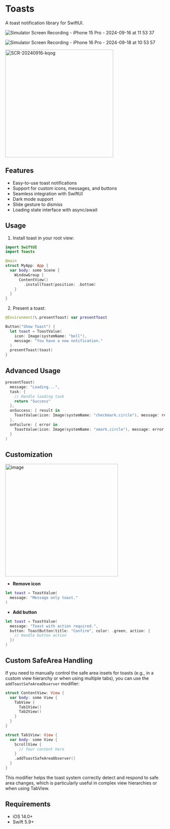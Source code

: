 # Toasts

A toast notification library for SwiftUI.

![Simulator Screen Recording - iPhone 15 Pro - 2024-09-16 at 11 53 37](https://github.com/user-attachments/assets/7b11b2f1-ed6e-4955-a674-c3bfd49ab8ad)

![Simulator Screen Recording - iPhone 16 Pro - 2024-09-18 at 10 53 57](https://github.com/user-attachments/assets/6c5f4906-aab6-4ef6-b9bb-844d7110586b)

<img width="341" alt="SCR-20240916-kqog" src="https://github.com/user-attachments/assets/c072c767-8e26-471b-b156-80b204ca433b">

## Features

- Easy-to-use toast notifications
- Support for custom icons, messages, and buttons
- Seamless integration with SwiftUI
- Dark mode support
- Slide gesture to dismiss
- Loading state interface with async/await

## Usage

1. Install toast in your root view:

```swift
import SwiftUI
import Toasts

@main
struct MyApp: App {
  var body: some Scene {
    WindowGroup {
      ContentView()
        .installToast(position: .bottom)
    }
  }
}
```

2. Present a toast:

```swift
@Environment(\.presentToast) var presentToast

Button("Show Toast") {
  let toast = ToastValue(
    icon: Image(systemName: "bell"),
    message: "You have a new notification."
  )
  presentToast(toast)
}
```

## Advanced Usage

```swift
presentToast(
  message: "Loading...",
  task: {
    // Handle loading task
    return "Success"
  },
  onSuccess: { result in
    ToastValue(icon: Image(systemName: "checkmark.circle"), message: result)
  },
  onFailure: { error in
    ToastValue(icon: Image(systemName: "xmark.circle"), message: error.localizedDescription)
  }
)
```

## Customization

<img width="356" alt="image" src="https://github.com/user-attachments/assets/937ef007-cbe7-4462-963c-2fb92a6cd844">

- **Remove icon**

```swift
let toast = ToastValue(
  message: "Message only toast."
)
```

- **Add button**

```swift
let toast = ToastValue(
  message: "Toast with action required.",
  button: ToastButton(title: "Confirm", color: .green, action: {
    // Handle button action
  })
)
```

## Custom SafeArea Handling

If you need to manually control the safe area insets for toasts (e.g., in a custom view hierarchy or when using multiple tabs), you can use the `addToastSafeAreaObserver` modifier:

```swift
struct ContentView: View {
  var body: some View {
    TabView {
      Tab1View()
      Tab2View()
    }
  }
}

struct Tab1View: View {
  var body: some View {
    ScrollView {
      // Your content here
    }
    .addToastSafeAreaObserver()
  }
}
```

This modifier helps the toast system correctly detect and respond to safe area changes, which is particularly useful in complex view hierarchies or when using TabView.

## Requirements

- iOS 14.0+
- Swift 5.9+
